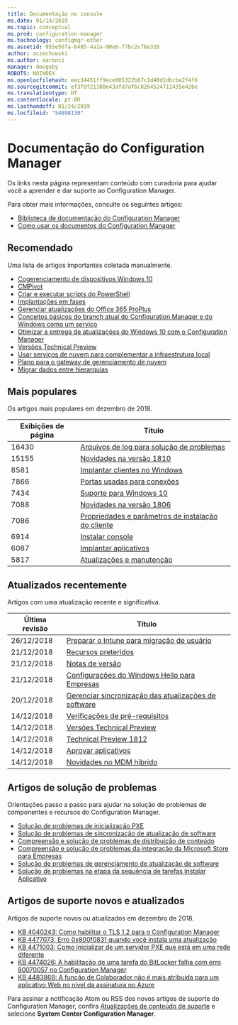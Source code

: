 ```yaml
---
title: Documentação no console
ms.date: 01/14/2019
ms.topic: conceptual
ms.prod: configuration-manager
ms.technology: configmgr-other
ms.assetid: 955e56fa-6485-4a1a-90e6-77bc2cf8e326
author: aczechowski
ms.author: aaroncz
manager: dougeby
ROBOTS: NOINDEX
ms.openlocfilehash: eec34451ff9ece005322b67c1d40d1dbcba2f4f6
ms.sourcegitcommit: ef3fdf21180e43afd7af6c8264524711435e426e
ms.translationtype: HT
ms.contentlocale: pt-BR
ms.lasthandoff: 01/24/2019
ms.locfileid: "54898130"
---
```

<!-- 
- Feature 1357546
- This page displays in-console, under the Community workspace, Documentation node. 
- Don't use any relative links; must be full https://docs.microsoft.com and language neutral
- Process: https://microsoft.sharepoint.com/teams/ConfigMgr/Documents/ContentPub/Data%20collection%20process%20for%20Feature%201357546%20In-console%20documentation.docx?web=1
-->


# <a name="configuration-manager-documentation"></a>Documentação do Configuration Manager
Os links nesta página representam conteúdo com curadoria para ajudar você a aprender e dar suporte ao Configuration Manager. 

Para obter mais informações, consulte os seguintes artigos:
- [Biblioteca de documentação do Configuration Manager](https://docs.microsoft.com/sccm)  
- [Como usar os documentos do Configuration Manager](https://docs.microsoft.com/sccm/core/understand/use-docs)



## <a name="recommended"></a>Recomendado 
Uma lista de artigos importantes coletada manualmente.

- [Cogerenciamento de dispositivos Windows 10](https://docs.microsoft.com/sccm/comanage/overview)  
- [CMPivot](https://docs.microsoft.com/sccm/core/servers/manage/cmpivot)  
- [Criar e executar scripts do PowerShell](https://docs.microsoft.com/sccm/apps/deploy-use/create-deploy-scripts)  
- [Implantações em fases](https://docs.microsoft.com/sccm/osd/deploy-use/create-phased-deployment-for-task-sequence)  
- [Gerenciar atualizações do Office 365 ProPlus](https://docs.microsoft.com/sccm/sum/deploy-use/manage-office-365-proplus-updates)  
- [Conceitos básicos do branch atual do Configuration Manager e do Windows como um serviço](https://docs.microsoft.com/sccm/core/understand/configuration-manager-and-windows-as-service)
- [Otimizar a entrega de atualizações do Windows 10 com o Configuration Manager](https://docs.microsoft.com/sccm/sum/deploy-use/optimize-windows-10-update-delivery)
- [Versões Technical Preview](https://docs.microsoft.com/sccm/core/get-started/technical-preview)
- [Usar serviços de nuvem para complementar a infraestrutura local](https://docs.microsoft.com/sccm/core/understand/use-cloud-services)
- [Plano para o gateway de gerenciamento de nuvem](https://docs.microsoft.com/sccm/core/clients/manage/plan-cloud-management-gateway)
- [Migrar dados entre hierarquias](https://docs.microsoft.com/sccm/core/migration/migrate-data-between-hierarchies)



## <a name="trending"></a>Mais populares
Os artigos mais populares em dezembro de 2018.

 | Exibições de página | Título | 
 |------------|-------| 
 | 16430 | [Arquivos de log para solução de problemas](https://docs.microsoft.com/sccm/core/plan-design/hierarchy/log-files) |
 | 15155 | [Novidades na versão 1810](https://docs.microsoft.com/sccm/core/plan-design/changes/whats-new-in-version-1810) |
 | 8581 | [Implantar clientes no Windows](https://docs.microsoft.com/sccm/core/clients/deploy/deploy-clients-to-windows-computers) |
 | 7866 | [Portas usadas para conexões](https://docs.microsoft.com/sccm/core/plan-design/hierarchy/ports) |
 | 7434 | [Suporte para Windows 10](https://docs.microsoft.com/sccm/core/plan-design/configs/support-for-windows-10) |
 | 7088 | [Novidades na versão 1806](https://docs.microsoft.com/sccm/core/plan-design/changes/whats-new-in-version-1806) |
 | 7086 | [Propriedades e parâmetros de instalação do cliente](https://docs.microsoft.com/sccm/core/clients/deploy/about-client-installation-properties) |
 | 6914 | [Instalar console](https://docs.microsoft.com/sccm/core/servers/deploy/install/install-consoles) |
 | 6087 | [Implantar aplicativos](https://docs.microsoft.com/sccm/apps/deploy-use/deploy-applications) |
 | 5817 | [Atualizações e manutenção](https://docs.microsoft.com/sccm/core/servers/manage/updates) |



## <a name="recently-updated"></a>Atualizados recentemente
Artigos com uma atualização recente e significativa.

 | Última revisão | Título | 
 |---------------|-------|
 | 26/12/2018 | [Preparar o Intune para migração de usuário](https://docs.microsoft.com/sccm/mdm/deploy-use/migrate-prepare-intune) |
 | 21/12/2018 | [Recursos preteridos](https://docs.microsoft.com/sccm/core/plan-design/changes/deprecated/removed-and-deprecated-cmfeatures) |
 | 21/12/2018 | [Notas de versão](https://docs.microsoft.com/sccm/core/servers/deploy/install/release-notes) |
 | 21/12/2018 | [Configurações do Windows Hello para Empresas](https://docs.microsoft.com/sccm/mdm/deploy-use/windows-hello-for-business-settings) |
 | 20/12/2018 | [Gerenciar sincronização das atualizações de software](https://docs.microsoft.com/sccm/sum/get-started/synchronize-software-updates) |
 | 14/12/2018 | [Verificações de pré-requisitos](https://docs.microsoft.com/sccm/core/servers/deploy/install/list-of-prerequisite-checks) |
 | 14/12/2018 | [Versões Technical Preview](https://docs.microsoft.com/sccm/core/get-started/technical-preview) |
 | 14/12/2018 | [Technical Preview 1812](https://docs.microsoft.com/sccm/core/get-started/capabilities-in-technical-preview-1812) |
 | 14/12/2018 | [Aprovar aplicativos](https://docs.microsoft.com/sccm/apps/deploy-use/app-approval) |
 | 14/12/2018 | [Novidades no MDM híbrido](https://docs.microsoft.com/sccm/mdm/understand/whats-new-in-hybrid-mobile-device-management) |



## <a name="troubleshooting-articles"></a>Artigos de solução de problemas
Orientações passo a passo para ajudar na solução de problemas de componentes e recursos do Configuration Manager.

- [Solução de problemas de inicialização PXE](https://support.microsoft.com/help/4468612)
- [Solução de problemas de sincronização de atualização de software](https://support.microsoft.com/help/10059)
- [Compreensão e solução de problemas de distribuição de conteúdo](https://support.microsoft.com/help/4000401)
- [Compreensão e solução de problemas da integração da Microsoft Store para Empresas](https://support.microsoft.com/help/4010214)
- [Solução de problemas de gerenciamento de atualização de software](https://support.microsoft.com/help/10680)
- [Solução de problemas na etapa da sequência de tarefas Instalar Aplicativo](https://support.microsoft.com/help/18408/)



## <a name="new-and-updated-support-articles"></a>Artigos de suporte novos e atualizados
Artigos de suporte novos ou atualizados em dezembro de 2018.

- [KB 4040243: Como habilitar o TLS 1.2 para o Configuration Manager](https://support.microsoft.com/help/4040243)
- [KB 4477073: Erro 0x800f0831 quando você instala uma atualização](https://support.microsoft.com/help/4477073)
- [KB 4471003: Como inicializar de um servidor PXE que está em uma rede diferente](https://support.microsoft.com/help/4471003)
- [KB 4474026: A habilitação de uma tarefa do BitLocker falha com erro 80070057 no Configuration Manager](https://support.microsoft.com/help/4474026)
- [KB 4483868: A função de Colaborador não é mais atribuída para um aplicativo Web no nível da assinatura no Azure](https://support.microsoft.com/help/4483868)


Para assinar a notificação Atom ou RSS dos novos artigos de suporte do Configuration Manager, confira [Atualizações de conteúdo de suporte](https://support.microsoft.com/help/4089498/) e selecione **System Center Configuration Manager**.  

